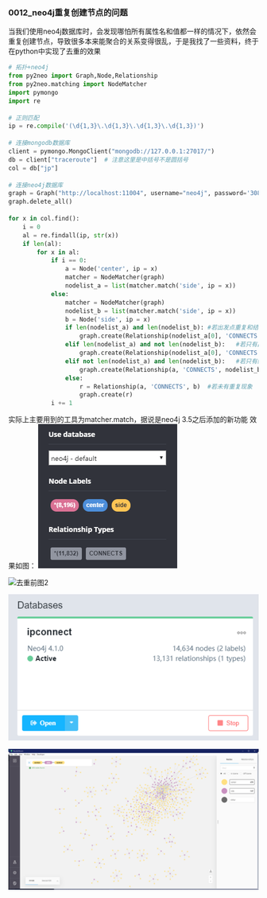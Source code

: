 ### 0012_neo4j重复创建节点的问题

当我们使用neo4j数据库时，会发现哪怕所有属性名和值都一样的情况下，依然会重复创建节点，导致很多本来能聚合的关系变得很乱，于是我找了一些资料，终于在python中实现了去重的效果
```python
# 拓扑+neo4j
from py2neo import Graph,Node,Relationship
from py2neo.matching import NodeMatcher
import pymongo
import re

# 正则匹配
ip = re.compile('(\d{1,3}\.\d{1,3}\.\d{1,3}\.\d{1,3})')

# 连接mongodb数据库
client = pymongo.MongoClient("mongodb://127.0.0.1:27017/")
db = client["traceroute"]  # 注意这里是中括号不是圆括号
col = db["jp"]

# 连接neo4j数据库
graph = Graph("http://localhost:11004", username="neo4j", password='308')
graph.delete_all()

for x in col.find():
    i = 0
    al = re.findall(ip, str(x))
    if len(al):
        for x in al:
            if i == 0:
                a = Node('center', ip = x)
                matcher = NodeMatcher(graph)
                nodelist_a = list(matcher.match('side', ip = x))
            else:
                matcher = NodeMatcher(graph)                
                nodelist_b = list(matcher.match('side', ip = x))
                b = Node('side', ip = x)
                if len(nodelist_a) and len(nodelist_b): #若出发点重复和结束点均重复
                    graph.create(Relationship(nodelist_a[0], 'CONNECTS', nodelist_b[0]))
                elif len(nodelist_a) and not len(nodelist_b):   #若只有出发点重复
                    graph.create(Relationship(nodelist_a[0], 'CONNECTS', b))
                elif not len(nodelist_a) and len(nodelist_b):   #若只有结束点重复
                    graph.create(Relationship(a, 'CONNECTS', nodelist_b[0]))
                else:                    
                    r = Relationship(a, 'CONNECTS', b)  #若未有重复现象
                    graph.create(r)
            i += 1           
```
实际上主要用到的工具为matcher.match，据说是neo4j 3.5之后添加的新功能
效果如图：
![去重前图](https://github.com/linyang23/Q-A-in-level-2/blob/master/photo/removebefore.png)  

![去重前图2](https://github.com/linyang23/Q-A-in-level-2/blob/master/photo/removebefore_1.png)  

![去重后图](https://github.com/linyang23/Q-A-in-level-2/blob/master/photo/removeafter.png)  

![去重后图2](https://github.com/linyang23/Q-A-in-level-2/blob/master/photo/removeafter_2.png)  
